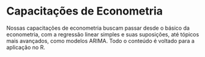 # Capacitações de Econometria

Nossas capacitações de econometria buscam passar desde o básico da econometria, com a regressão linear simples e suas suposições, até tópicos mais avançados, como modelos ARIMA. Todo o conteúdo é voltado para a aplicação no R.

